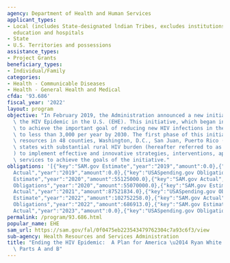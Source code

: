 ```yaml
---
agency: Department of Health and Human Services
applicant_types:
- Local (includes State-designated lndian Tribes, excludes institutions of higher
  education and hospitals
- State
- U.S. Territories and possessions
assistance_types:
- Project Grants
beneficiary_types:
- Individual/Family
categories:
- Health - Communicable Diseases
- Health - General Health and Medical
cfda: '93.686'
fiscal_year: '2022'
layout: program
objective: "In February 2019, the Administration announced a new initiative, Ending\
  \ the HIV Epidemic in the U.S. (EHE). This initiative, which began in FY 2020, seeks\
  \ to achieve the important goal of reducing new HIV infections in the United States\
  \ to less than 3,000 per year by 2030. The first phase of this initiative focuses\
  \ resources in 48 counties, Washington, D.C., San Juan, Puerto Rico (PR), and seven\
  \ states with substantial rural HIV burden (hereafter referred to as \u2018jurisdictions\u2019\
  ) to implement effective and innovative strategies, interventions, approaches, and\
  \ services to achieve the goals of the initiative."
obligations: '[{"key":"SAM.gov Estimate","year":"2019","amount":0.0},{"key":"SAM.gov
  Actual","year":"2019","amount":0.0},{"key":"USASpending.gov Obligations","year":"2019","amount":0.0},{"key":"SAM.gov
  Estimate","year":"2020","amount":55125000.0},{"key":"SAM.gov Actual","year":"2020","amount":55070000.0},{"key":"USASpending.gov
  Obligations","year":"2020","amount":55070000.0},{"key":"SAM.gov Estimate","year":"2021","amount":87521834.0},{"key":"SAM.gov
  Actual","year":"2021","amount":87521834.0},{"key":"USASpending.gov Obligations","year":"2021","amount":74692775.0},{"key":"SAM.gov
  Estimate","year":"2022","amount":102752258.0},{"key":"SAM.gov Actual","year":"2022","amount":102752258.0},{"key":"USASpending.gov
  Obligations","year":"2022","amount":686913.0},{"key":"SAM.gov Estimate","year":"2023","amount":139098668.0},{"key":"SAM.gov
  Actual","year":"2023","amount":0.0},{"key":"USASpending.gov Obligations","year":"2023","amount":139098668.0}]'
permalink: /program/93.686.html
popular_name: EHE
sam_url: https://sam.gov/fal/0f0475eb223543479762304c7a93c6f3/view
sub-agency: Health Resources and Services Administration
title: "Ending the HIV Epidemic:  A Plan for America \u2014 Ryan White HIV/AIDS Program\
  \ Parts A and B"
---
```

